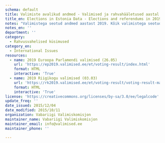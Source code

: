 ```yaml
---
schema: default
title: Valimiste avalikud andmed - Valimised ja rahvahääletused aastal 2019
title_en: Elections in Estonia Data - Elections and referendums in 2019
notes: "Valimistega seotud andmed aastast 2019. Kõik valimistega seotud andmed aastast 1992 kuni viimaste valimisteni on kõigile tasuta kättesaadavad <a href=\"https://www.valimised.ee/et/toimunud-valimiste-arhiiv\">siit</a>."
notes_en: ''
department: ''
category:
  - Rahvusvahelised küsimused
category_en:
  - International Issues
resources:
  - name: 2019 Euroopa Parlamendi valimised (26.05)
    url: 'https://ep2019.valimised.ee/et/voting-result/index.html'
    format: HTML
    interactive: 'True'
  - name: 2019 Riigikogu valimised (03.03)
    url: 'https://rk2019.valimised.ee/et/voting-result/voting-result-main.html'
    format: HTML
    interactive: 'True'
license: 'https://creativecommons.org/licenses/by-sa/3.0/ee/legalcode'
update_freq: ''
date_issued: 2015/12/04
date_modified: 2015/10/11
organization: Vabariigi Valimiskomisjon
maintainer_name: Vabariigi Valimiskomisjon
maintainer_email: info@valimised.ee
maintainer_phone: ''

---
```

